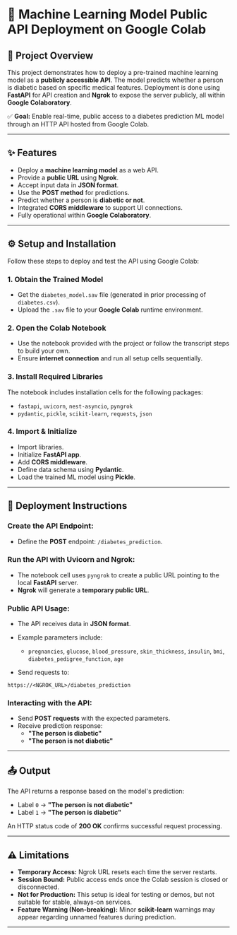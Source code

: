 # 🚀 **Machine Learning Model Public API Deployment on Google Colab**

## 📌 **Project Overview**

This project demonstrates how to deploy a pre-trained machine learning model as a **publicly accessible API**. The model predicts whether a person is diabetic based on specific medical features. Deployment is done using **FastAPI** for API creation and **Ngrok** to expose the server publicly, all within **Google Colaboratory**.

✅ **Goal:** Enable real-time, public access to a diabetes prediction ML model through an HTTP API hosted from Google Colab.

---

## ✨ **Features**

- Deploy a **machine learning model** as a web API.  
- Provide a **public URL** using **Ngrok**.  
- Accept input data in **JSON format**.  
- Use the **POST method** for predictions.  
- Predict whether a person is **diabetic or not**.  
- Integrated **CORS middleware** to support UI connections.  
- Fully operational within **Google Colaboratory**.  

---

## ⚙️ **Setup and Installation**

Follow these steps to deploy and test the API using Google Colab:

### 1. **Obtain the Trained Model**
- Get the `diabetes_model.sav` file (generated in prior processing of `diabetes.csv`).  
- Upload the `.sav` file to your **Google Colab** runtime environment.

### 2. **Open the Colab Notebook**
- Use the notebook provided with the project or follow the transcript steps to build your own.  
- Ensure **internet connection** and run all setup cells sequentially.

### 3. **Install Required Libraries**
The notebook includes installation cells for the following packages:

- `fastapi`, `uvicorn`, `nest-asyncio`, `pyngrok`  
- `pydantic`, `pickle`, `scikit-learn`, `requests`, `json`

### 4. **Import & Initialize**
- Import libraries.  
- Initialize **FastAPI app**.  
- Add **CORS middleware**.  
- Define data schema using **Pydantic**.  
- Load the trained ML model using **Pickle**.

---

## 🚀 **Deployment Instructions**

### **Create the API Endpoint:**
- Define the **POST** endpoint: `/diabetes_prediction`.

### **Run the API with Uvicorn and Ngrok:**
- The notebook cell uses `pyngrok` to create a public URL pointing to the local **FastAPI** server.  
- **Ngrok** will generate a **temporary public URL**.

### **Public API Usage:**
- The API receives data in **JSON format**.  
- Example parameters include:  
  - `pregnancies`, `glucose`, `blood_pressure`, `skin_thickness`, `insulin`, `bmi`, `diabetes_pedigree_function`, `age`

- Send requests to:
```
https://<NGROK_URL>/diabetes_prediction
```

### **Interacting with the API:**
- Send **POST requests** with the expected parameters.  
- Receive prediction response:  
  - **"The person is diabetic"**  
  - **"The person is not diabetic"**

---

## 📤 **Output**

The API returns a response based on the model's prediction:

- Label `0` → **"The person is not diabetic"**  
- Label `1` → **"The person is diabetic"**

An HTTP status code of **200 OK** confirms successful request processing.

---

## ⚠️ **Limitations**

- **Temporary Access:** Ngrok URL resets each time the server restarts.  
- **Session Bound:** Public access ends once the Colab session is closed or disconnected.  
- **Not for Production:** This setup is ideal for testing or demos, but not suitable for stable, always-on services.  
- **Feature Warning (Non-breaking):** Minor **scikit-learn** warnings may appear regarding unnamed features during prediction.

---
